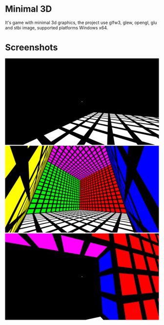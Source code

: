 # Minimal 3D
It's game with minimal 3d graphics, the project use glfw3, glew, opengl, glu and stbi image, supported platforms Windows x64.

# Screenshots
![Alt text](Screenshots/Screenshot1.png)
![Alt text](Screenshots/Screenshot2.png)
![Alt text](Screenshots/Screenshot3.png)
